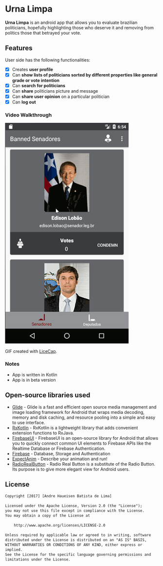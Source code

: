 # Urna Limpa

**Urna Limpa** is an android app that allows you to evaluate brazilian politicians, hopefully highlighting
those who deserve it and removing from politics those that betrayed your vote.

## Features

User side has the following functionalities:

* [x] Creates **user profile**
* [x] Can **show lists of politicians sorted by different properties like general grade or vote intention**
* [x] Can **search for politicians**
* [x] Can **share** politicians picture and message
* [x] Can **share user opinion** on a particular politician
* [x] Can **log out**

### Video Walkthrough
![The List example](https://github.com/AndreHaueisen/TheList/blob/master/lista_de_janot_demo.gif)

GIF created with [LiceCap](http://www.cockos.com/licecap/).

### Notes

* App is written in Kotlin
* App is in beta version

## Open-source libraries used

- [Glide](https://github.com/bumptech/glide) - Glide is a fast and efficient open source media management and image loading framework for Android that wraps media decoding, memory and disk caching, and resource pooling into a simple and easy to use interface.
- [RxKotlin](https://github.com/ReactiveX/RxKotlin) - RxKotlin is a lightweight library that adds convenient extension functions to RxJava.
- [FirebaseUI](https://github.com/firebase/FirebaseUI-Android) - FirebaseUI is an open-source library for Android that allows you to quickly connect common UI elements to Firebase APIs like the Realtime Database or Firebase Authentication.
- [Firebase](https://firebase.google.com/docs/android/setup) - Database, Storage and Authentication
- [ExpectAnim](https://github.com/florent37/ExpectAnim) - Describe your animation and run!
- [RadioRealButton](https://github.com/ceryle/RadioRealButton) - Radio Real Button is a substitute of the Radio Button. Its purpose is to give more elegant view for Android users.

## License

    Copyright [2017] [Andre Haueisen Batista de Lima]

    Licensed under the Apache License, Version 2.0 (the "License");
    you may not use this file except in compliance with the License.
    You may obtain a copy of the License at

        http://www.apache.org/licenses/LICENSE-2.0

    Unless required by applicable law or agreed to in writing, software
    distributed under the License is distributed on an "AS IS" BASIS,
    WITHOUT WARRANTIES OR CONDITIONS OF ANY KIND, either express or implied.
    See the License for the specific language governing permissions and
    limitations under the License.